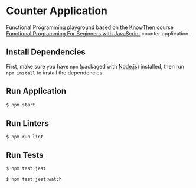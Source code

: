 # Counter Application

Functional Programming playground based on the
[KnowThen](https://courses.knowthen.com) course [Functional Programming For
Beginners with JavaScript](https://courses.knowthen.com/p/functional-programming-for-beginners-with-javascript) counter application.

## Install Dependencies

First, make sure you have `npm` (packaged with
[Node.js](https://nodejs.org)) installed, then run `npm install` to install the
dependencies.

## Run Application

```sh
$ npm start
```

## Run Linters

```
$ npm run lint
```

## Run Tests

```sh
$ npm test:jest
```

```sh
$ npm test:jest:watch
```
